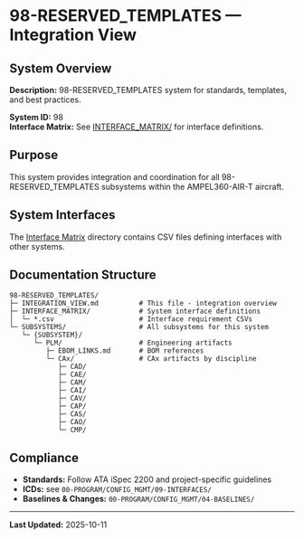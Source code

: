 # 98-RESERVED_TEMPLATES — Integration View

## System Overview

**Description:** 98-RESERVED_TEMPLATES system for standards, templates, and best practices.

**System ID:** 98  
**Interface Matrix:** See [INTERFACE_MATRIX/](./INTERFACE_MATRIX/) for interface definitions.

## Purpose

This system provides integration and coordination for all 98-RESERVED_TEMPLATES subsystems within the AMPEL360-AIR-T aircraft.

## System Interfaces

The [Interface Matrix](./INTERFACE_MATRIX/) directory contains CSV files defining interfaces with other systems.

## Documentation Structure

```
98-RESERVED_TEMPLATES/
├─ INTEGRATION_VIEW.md          # This file - integration overview
├─ INTERFACE_MATRIX/            # System interface definitions
│  └─ *.csv                     # Interface requirement CSVs
└─ SUBSYSTEMS/                  # All subsystems for this system
   └─ {SUBSYSTEM}/
      └─ PLM/                   # Engineering artifacts
         ├─ EBOM_LINKS.md       # BOM references
         └─ CAx/                # CAx artifacts by discipline
            ├─ CAD/
            ├─ CAE/
            ├─ CAM/
            ├─ CAI/
            ├─ CAV/
            ├─ CAP/
            ├─ CAS/
            ├─ CAO/
            └─ CMP/
```

## Compliance

- **Standards:** Follow ATA iSpec 2200 and project-specific guidelines
- **ICDs:** see `00-PROGRAM/CONFIG_MGMT/09-INTERFACES/`
- **Baselines & Changes:** `00-PROGRAM/CONFIG_MGMT/04-BASELINES/`

---

**Last Updated:** 2025-10-11
